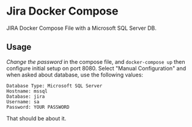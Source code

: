 # Jira Docker Compose
JIRA Docker Compose File with a Microsoft SQL Server DB.

## Usage
*Change the password* in the compose file, and `docker-compose up` then configure initial setup on port 8080. Select "Manual Configuration" and when asked about database, use the following values:
```
Database Type: Microsoft SQL Server
Hostname: mssql
Database: jira
Username: sa
Password: YOUR PASSWORD
```

That should be about it.
